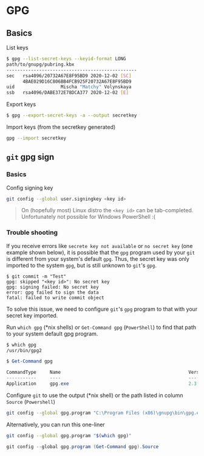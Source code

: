 # GPG

## Basics

List keys

```bash
$ gpg --list-secret-keys --keyid-format LONG
path/to/gnupg/pubring.kbx
------------------------------------------------
sec   rsa4096/20732A67E8F95BD9 2020-12-02 [SC]
      4BAE029D16C806BB4FCB925F20732A67E8F95BD9
uid                 Mischa "Matchy" Volynskaya
ssb   rsa4096/DABE372E78DCA377 2020-12-02 [E]
```

Export keys

```bash
$ gpg --export-secret-keys -a --output secretkey
```

Import keys (from the secretkey generated)

```bash
gpg --import secretkey
```

## `git` gpg sign

### Basics

Config signing key

```bash
git config --global user.signingkey <key id>
```

> On (hopefully most) Linux distro the `<key id>` can be tab-completed. Unfortunately not possible for Windows PowerShell :(

### Trouble shooting

If you receive errors like `secrete key not available` or `no secret key` (one example shown below), it is possible that the `gpg` program used by your `git` is different from your system's default `gpg`. Thus, the secret key was only imported to the system `gpg`, but is still unknown to `git`'s `gpg`.

```shell
$ git commit -m "Test"
gpg: skipped "<key id>": No secret key
gpg: signing failed: No secret key
error: gpg failed to sign the data
fatal: failed to write commit object
```

To solve this issue, we need to configure `git`'s `gpg` program to that with your secret key imported.

Run `which gpg` (*nix shells) or `Get-Command gpg` (`PowerShell`) to find that path to your system default gpg program.

```bash
$ which gpg
/usr/bin/gpg2
```

```powershell
$ Get-Command gpg

CommandType     Name                                               Version    Source
-----------     ----                                               -------    ------
Application     gpg.exe                                            2.3.4.6... C:\Program Files (x86)\gnupg\bin\gpg.exe
```

Configure `git` to use the output (*nix shell) or the path listed in column `Source` (`Powershell`)

```bash
git config --global gpg.program "C:\Program Files (x86)\gnupg\bin\gpg.exe"
```

Alternatively, you can run this one-liner

```bash
git config --global gpg.program "$(which gpg)"
```

```powershell
git config --global gpg.program (Get-Command gpg).Source
```

